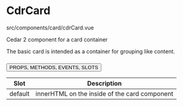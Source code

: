 # <span class="display-name">CdrCard</span>


<span class="file">src/components/card/cdrCard.vue<span>


Cedar 2 component for a card container

The basic card is intended as a container for grouping like content.

### <button class='title'>PROPS, METHODS, EVENTS, SLOTS</button>

Slot | Description
--- | ---
default | innerHTML on the inside of the card component
